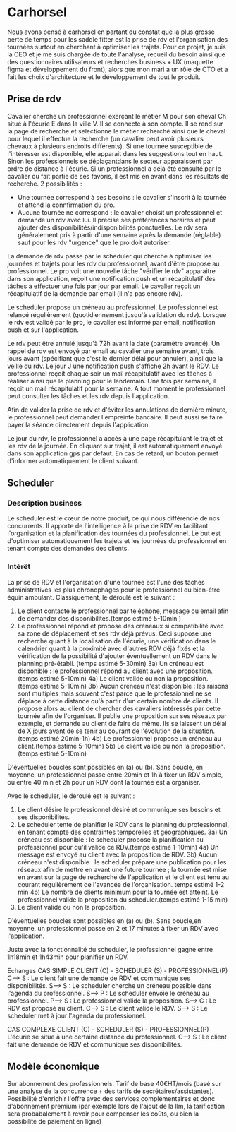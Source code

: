 # Carhorsel

Nous avons pensé à carhorsel en partant du constat que la plus grosse perte de temps pour les saddle fitter est la prise de rdv et l'organisation des tournées surtout en cherchant à optimiser les trajets.
Pour ce projet, je suis la CEO et je me suis chargée de toute l'analyse, recueil du besoin ainsi que des questionnaires utilisateurs et recherches business + UX (maquette figma et développement du front), alors que mon mari a un rôle de CTO et a fait les choix d'architecture et le développement de tout le produit.

## Prise de rdv

Cavalier cherche un professionnel exerçant le métier M pour son cheval Ch situé à l'écurie E dans la ville V.
Il se connecte à son compte.
Il se rend sur la page de recherche et selectionne le métier recherché ainsi que le cheval pour lequel il effectue la recherche (un cavalier peut avoir plusieurs chevaux à plusieurs endroits différents). Si une tournée susceptible de l'intéresser est disponible, elle apparait dans les suggestions tout en haut. Sinon les professionnels se déplaçantdans le secteur apparaissent par ordre de distance à l'écurie. Si un professionnel a déjà été consulté par le cavalier ou fait partie de ses favoris, il est mis en avant dans les résultats de recherche.
2 possibilités :
- Une tournée correspond à ses besoins : le cavalier s'inscrit à la tournée et attend la connfirmation du pro.
- Aucune tournée ne correspond : le cavalier choisit un professionnel et demande un rdv avec lui. Il précise ses préférences horaires et peut ajouter des disponibilités/indisponibilités ponctuelles. Le rdv sera généralement pris à partir d'une semaine après la demande (réglable) sauf pour les rdv "urgence" que le pro doit autoriser.

La demande de rdv passe par le scheduler qui cherche à optimiser les journées et trajets pour les rdv du professionnel, avant d'être proposé au professionnel. Le pro voit une nouvelle tâche "vérifier le rdv" apparaitre dans son application, reçoit une notification push et un récapitulatif des tâches à effectuer une fois par jour par email. 
Le cavalier reçoit un récapitulatif de la demande par email (il n'a pas encore rdv).

Le scheduler propose un créneau au professionnel.
Le professionnel est relancé régulièrement (quotidiennement jusqu'à validation du rdv).
Lorsque le rdv est validé par le pro, le cavalier est informé par email, notification push et sur l'application.

Le rdv peut être annulé jusqu'à 72h avant la date (paramètre avancé).
Un rappel de rdv est envoyé par email au cavalier une semaine avant, trois jours avant (spécifiant que c'est le dernier délai pour annuler), ainsi que la veille du rdv. Le jour J une notification push s'affiche 2h avant le RDV.
Le professionnel reçoit chaque soir un mail récapitulatif avec les tâches à réaliser ainsi que le planning pour le lendemain. Une fois par semaine, il reçoit un mail récapitulatif pour la semaine.
A tout moment le professionnel peut consulter les tâches et les rdv depuis l'application.

Afin de valider la prise de rdv et d'éviter les annulations de dernière minute, le professionnel peut demander l'empreinte bancaire. Il peut aussi se faire payer la séance directement depuis l'application.

Le jour du rdv, le professionnel a accès à une page récapitulant le trajet et les rdv de la journée. En cliquant sur trajet, il est automatiquement envoyé dans son application gps par defaut. En cas de retard, un bouton permet d'informer automatiquement le client suivant.

## Scheduler

### Description business

Le scheduler est le cœur de notre produit, ce qui nous différencie de nos concurrents. Il apporte de l'intelligence à la prise de RDV en facilitant l'organisation et la planification des tournées du professionnel. Le but est d'optimiser automatiquement les trajets et les journées du professionnel en tenant compte des demandes des clients.

### Intérêt
La prise de RDV et l'organisation d'une tournée est l'une des tâches administratives les plus chronophages pour le professionnel du bien-être équin ambulant. Classiquement, le déroulé est le suivant :
1) Le client contacte le professionnel par téléphone, message ou email afin de demander des disponibilités.(temps estimé 5-10min
)
2) Le professionnel répond et propose des créneaux si compatibilité avec sa zone de déplacement et ses rdv déjà prévus. Ceci suppose une recherche quant à la localisation de l'écurie, une vérification dans le calendrier quant à la proximité avec d'autres RDV déjà fixés et la vérification de la possibilité d'ajouter éventuellement un RDV dans le planning pré-établi. (temps estimé 5-30min)
3a) Un créneau est disponible : le professionnel répond au client avec une proposition. (temps estimé 5-10min)
4a) Le client valide ou non la proposition. (temps estimé 5-10min)
3b) Aucun créneau n'est disponible : les raisons sont multiples mais souvent c'est parce que le professionnel ne se déplace à cette distance qu'à partir d'un certain nombre de clients. Il propose alors au client de chercher des cavaliers intéressés par cette tournée afin de l'organiser. Il publie une proposition sur ses réseaux par exemple, et demande au client de faire de même. Ils se laissent un délai de X jours avant de se tenir au courant de l'évolution de la situation. (temps estimé 20min-1h)
4b) Le professionnel propose un créneau au client.(temps estimé 5-10min)
5b) Le client valide ou non la proposition. (temps estimé 5-10min)

D'éventuelles boucles sont possibles en (a) ou (b). Sans boucle, en moyenne, un professionnel passe entre 20min et 1h à fixer un RDV simple, ou entre 40 min et 2h pour un RDV dont la tournée est à organiser.

Avec le scheduler, le déroulé est le suivant :
1) Le client désire le professionnel désiré et communique ses besoins et ses disponibilités. 
2) Le scheduler tente de planifier le RDV dans le planning du professionnel, en tenant compte des contraintes temporelles et géographiques.
3a) Un créneau est disponible : le scheduler propose la planification au professionnel pour qu'il valide ce RDV.(temps estimé 1-10min)
4a) Un message est envoyé au client avec la proposition de RDV.
3b) Aucun créneau n'est disponible : le scheduler prépare une publication pour les réseaux afin de mettre en avant une future tournée ; la tournée est mise en avant sur la page de recherche de l'application et le client est tenu au courant régulièrement de l'avancée de l'organisation.
temps estimé 1-2 min
4b) Le nombre de clients minimum pour la tournée est atteint. Le professionnel valide la proposition du scheduler.(temps estimé 1-15 min)
5) Le client valide ou non la proposition.

D'éventuelles boucles sont possibles en (a) ou (b). Sans boucle,en moyenne, un professionnel passe en 2 et 17 minutes à fixer un RDV avec l'application.

Juste avec la fonctionnalité du scheduler, le professionnel gagne entre 1h18min et 1h43min pour planifier un RDV.

Echanges 
CAS SIMPLE CLIENT (C) - SCHEDULER (S) - PROFESSIONNEL(P)
C--> S : Le client fait une demande de RDV et communique ses disponibilités.
S--> S : Le scheduler cherche un créneau possible dans l'agenda du professionnel.
S--> P : Le scheduler envoie le créneau au professionnel.
P--> S : Le professionnel valide la proposition.
S--> C : Le RDV est proposé au client.
C--> S : Le client valide le RDV.
S--> S : Le scheduler met à jour l'agenda du professionnel.

CAS COMPLEXE CLIENT (C) - SCHEDULER (S) - PROFESSIONNEL(P)
L'écurie se situe à une certaine distance du professionnel.
C--> S : Le client fait une demande de RDV et communique ses disponibilités.

## Modèle économique

Sur abonnement des professionnels. Tarif de base 40€HT/mois (basé sur une analyse de la concurrence + des tarifs de secrétaires/assistantes). Possibilité d'enrichir l'offre avec des services complémentaires et donc d'abonnement premium (par exemple lors de l'ajout de la llm, la tarification sera probabalement à revoir pour compenser les coûts, ou bien la possibilité de paiement en ligne)






